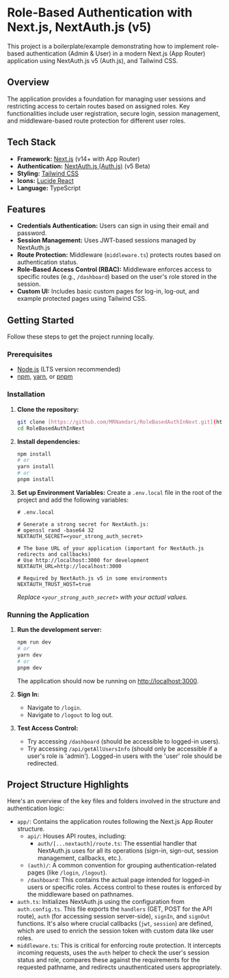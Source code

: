 # Role-Based Authentication with Next.js, NextAuth.js (v5)

This project is a boilerplate/example demonstrating how to implement role-based authentication (Admin & User) in a modern Next.js (App Router) application using NextAuth.js v5 (Auth.js), and Tailwind CSS.

## Overview

The application provides a foundation for managing user sessions and restricting access to certain routes based on assigned roles. Key functionalities include user registration, secure login, session management, and middleware-based route protection for different user roles.

## Tech Stack

* **Framework:** [Next.js](https://nextjs.org/) (v14+ with App Router)
* **Authentication:** [NextAuth.js (Auth.js)](https://authjs.dev/) (v5 Beta)
* **Styling:** [Tailwind CSS](https://tailwindcss.com/)
* **Icons:** [Lucide React](https://lucide.dev/)
* **Language:** TypeScript

## Features

* **Credentials Authentication:** Users can sign in using their email and password.
* **Session Management:** Uses JWT-based sessions managed by NextAuth.js
* **Route Protection:** Middleware (`middleware.ts`) protects routes based on authentication status.
* **Role-Based Access Control (RBAC):** Middleware enforces access to specific routes (e.g., `/dashboard`) based on the user's role stored in the session.
* **Custom UI:** Includes basic custom pages for log-in, log-out, and example protected pages using Tailwind CSS.

## Getting Started

Follow these steps to get the project running locally.

### Prerequisites

* [Node.js](https://nodejs.org/) (LTS version recommended)
* [npm](https://www.npmjs.com/), [yarn](https://yarnpkg.com/), or [pnpm](https://pnpm.io/)

### Installation

1.  **Clone the repository:**
    ```bash
    git clone [https://github.com/MRNamdari/RoleBasedAuthInNext.git](https://github.com/MRNamdari/RoleBasedAuthInNext.git)
    cd RoleBasedAuthInNext
    ```

2.  **Install dependencies:**
    ```bash
    npm install
    # or
    yarn install
    # or
    pnpm install
    ```

3.  **Set up Environment Variables:**
    Create a `.env.local` file in the root of the project and add the following variables:

    ```dotenv
    # .env.local

    # Generate a strong secret for NextAuth.js:
    # openssl rand -base64 32
    NEXTAUTH_SECRET=<your_strong_auth_secret>

    # The base URL of your application (important for NextAuth.js redirects and callbacks)
    # Use http://localhost:3000 for development
    NEXTAUTH_URL=http://localhost:3000

    # Required by NextAuth.js v5 in some environments
    NEXTAUTH_TRUST_HOST=true
    ```

    *Replace `<your_strong_auth_secret>` with your actual values.*

### Running the Application

1.  **Run the development server:**
    ```bash
    npm run dev
    # or
    yarn dev
    # or
    pnpm dev
    ```
    The application should now be running on [http://localhost:3000](http://localhost:3000).

2.  **Sign In:**
    * Navigate to `/login`.
    * Navigate to `/logout` to log out.

3.  **Test Access Control:**
    * Try accessing `/dashboard` (should be accessible to logged-in users).
    * Try accessing `/api/getAllUsersInfo` (should only be accessible if a user's role is 'admin'). Logged-in users with the 'user' role should be redirected.

## Project Structure Highlights

Here's an overview of the key files and folders involved in the structure and authentication logic:

* `app/`: Contains the application routes following the Next.js App Router structure.
    * `api/`: Houses API routes, including:
        * `auth/[...nextauth]/route.ts`: The essential handler that NextAuth.js uses for all its operations (sign-in, sign-out, session management, callbacks, etc.).
    * `(auth)/`: A common convention for grouping authentication-related pages (like `/login`, `/logout`).
    * `/dashboard`: This contains the actual page intended for logged-in users or specific roles. Access control to these routes is enforced by the middleware based on pathnames.
* `auth.ts`: Initializes NextAuth.js using the configuration from `auth.config.ts`. This file exports the `handlers` (GET, POST for the API route), `auth` (for accessing session server-side), `signIn`, and `signOut` functions. It's also where crucial callbacks (`jwt`, `session`) are defined, which are used to enrich the session token with custom data like user roles.
* `middleware.ts`: This is critical for enforcing route protection. It intercepts incoming requests, uses the `auth` helper to check the user's session status and role, compares these against the requirements for the requested pathname, and redirects unauthenticated users appropriately.
